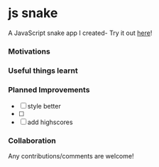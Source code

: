 # js snake

A JavaScript snake app I created-
Try it out [here](https://mattlub.github.io/js-snake/)!

### Motivations


### Useful things learnt


### Planned Improvements
- [ ] style better
- [ ] 
- [ ] add highscores 

### Collaboration
Any contributions/comments are welcome!